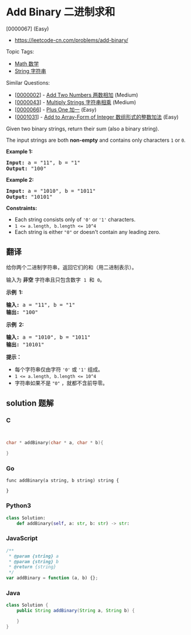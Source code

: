 # Add Binary 二进制求和

[0000067] (Easy)

- https://leetcode-cn.com/problems/add-binary/

Topic Tags:

- [Math 数学](https://leetcode-cn.com/tag/math/)
- [String 字符串](https://leetcode-cn.com/tag/string/)

Similar Questions:

- [[0000002](https://leetcode-cn.com/problems/add-two-numbers/)] - [Add Two Numbers 两数相加](./0000002.add-two-numbers.md) (Medium)
- [[0000043](https://leetcode-cn.com/problems/multiply-strings/)] - [Multiply Strings 字符串相乘](./0000043.multiply-strings.md) (Medium)
- [[0000066](https://leetcode-cn.com/problems/plus-one/)] - [Plus One 加一](./0000066.plus-one.md) (Easy)
- [[0001031](https://leetcode-cn.com/problems/add-to-array-form-of-integer/)] - [Add to Array-Form of Integer 数组形式的整数加法](./0001031.add-to-array-form-of-integer.md) (Easy)

Given two binary strings, return their sum (also a binary string).

The input strings are both **non-empty** and contains only characters `1` or `0`.

**Example 1:**

<pre><strong>Input:</strong> a = "11", b = "1"
<strong>Output:</strong> "100"</pre>

**Example 2:**

<pre><strong>Input:</strong> a = "1010", b = "1011"
<strong>Output:</strong> "10101"</pre>

**Constraints:**

- Each string consists only of `'0'` or `'1'` characters.
- `1 <= a.length, b.length <= 10^4`
- Each string is either `"0"` or doesn't contain any leading zero.

## 翻译

给你两个二进制字符串，返回它们的和（用二进制表示）。

输入为 **非空** 字符串且只包含数字  `1`  和  `0`。

**示例  1:**

<pre><strong>输入:</strong> a = "11", b = "1"
<strong>输出:</strong> "100"</pre>

**示例  2:**

<pre><strong>输入:</strong> a = "1010", b = "1011"
<strong>输出:</strong> "10101"</pre>

**提示：**

- 每个字符串仅由字符 `'0'` 或 `'1'` 组成。
- `1 <= a.length, b.length <= 10^4`
- 字符串如果不是 `"0"` ，就都不含前导零。

## solution 题解

### C

```c


char * addBinary(char * a, char * b){

}


```

### Go

```golang
func addBinary(a string, b string) string {

}
```

### Python3

```python
class Solution:
    def addBinary(self, a: str, b: str) -> str:

```

### JavaScript

```javascript
/**
 * @param {string} a
 * @param {string} b
 * @return {string}
 */
var addBinary = function (a, b) {};
```

### Java

```java
class Solution {
    public String addBinary(String a, String b) {

    }
}
```
